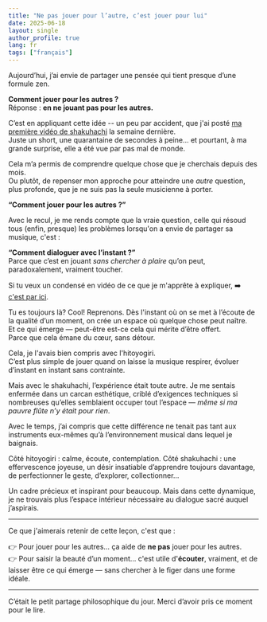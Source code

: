 ```yaml
---
title: "Ne pas jouer pour l’autre, c’est jouer pour lui"
date: 2025-06-18
layout: single
author_profile: true
lang: fr
tags: ["français"]
---
```


Aujourd’hui, j’ai envie de partager une pensée qui tient presque d’une formule zen.

**Comment jouer pour les autres ?**  
Réponse : **en ne jouant pas pour les autres.**

C’est en appliquant cette idée -- un peu par accident, que j'ai posté [ma première vidéo de shakuhachi](https://youtube.com/shorts/QWq3AGpuRRQ) la semaine dernière.  
Juste un short, une quarantaine de secondes à peine… et pourtant, à ma grande surprise, elle a été vue par pas mal de monde.

Cela m’a permis de comprendre quelque chose que je cherchais depuis des mois.  
Ou plutôt, de repenser mon approche pour atteindre une *autre* question, plus profonde, que je ne suis pas la seule musicienne à porter.
  
**“Comment jouer pour les autres ?”**  

Avec le recul, je me rends compte que la vraie question, celle qui résoud tous (enfin, presque) les problèmes lorsqu'on a envie de partager sa musique, c'est : 

**“Comment dialoguer avec l’instant ?”**  
Parce que c’est en jouant *sans chercher à plaire* qu’on peut, paradoxalement, vraiment toucher.

Si tu veux un condensé en vidéo de ce que je m'apprête à expliquer, ➡️ [c'est par ici](https://youtube.com/shorts/jdNtvynU6-E).

Tu es toujours là? Cool! Reprenons.
Dès l'instant où on se met à l’écoute de la qualité d’un moment, on crée un espace où quelque chose peut naître.  
Et ce qui émerge — peut-être est-ce cela qui mérite d’être offert.  
Parce que cela émane du cœur, sans détour.

Cela, je l'avais bien compris avec l'hitoyogiri. <br/>
C’est plus simple de jouer quand on laisse la musique respirer, évoluer d’instant en instant sans contrainte. 

Mais avec le shakuhachi, l’expérience était toute autre.
Je me sentais enfermée dans un carcan esthétique, criblé d’exigences techniques si nombreuses qu’elles semblaient occuper tout l’espace — *même si ma pauvre flûte n’y était pour rien*.

Avec le temps, j’ai compris que cette différence ne tenait pas tant aux instruments eux-mêmes qu’à l’environnement musical dans lequel je baignais.

Côté hitoyogiri : calme, écoute, contemplation.
Côté shakuhachi : une effervescence joyeuse, un désir insatiable d’apprendre toujours davantage, de perfectionner le geste, d’explorer, collectionner…

Un cadre précieux et inspirant pour beaucoup.
Mais dans cette dynamique, je ne trouvais plus l’espace intérieur nécessaire au dialogue sacré auquel j’aspirais.

---
Ce que j'aimerais retenir de cette leçon, c'est que :

👉 Pour jouer pour les autres… ça aide de **ne pas** jouer pour les autres.  
👉 Pour saisir la beauté d’un moment… c'est utile d'**écouter**, vraiment, et de laisser être ce qui émerge — sans chercher à le figer dans une forme idéale.

---

C’était le petit partage philosophique du jour.
Merci d’avoir pris ce moment pour le lire.

